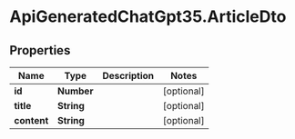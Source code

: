 # ApiGeneratedChatGpt35.ArticleDto

## Properties

Name | Type | Description | Notes
------------ | ------------- | ------------- | -------------
**id** | **Number** |  | [optional] 
**title** | **String** |  | [optional] 
**content** | **String** |  | [optional] 


